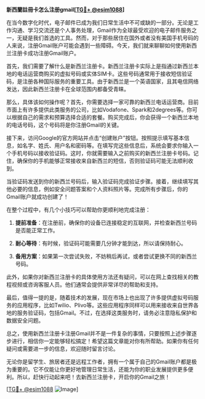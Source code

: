 **新西蘭註冊卡怎么注册gmail[[TG💪+ @esim1088](https://t.me/s/esim1088)]**

在当今数字化时代，电子邮件已成为我们日常生活中不可或缺的一部分。无论是工作沟通、学习交流还是个人事务处理，Gmail作为全球最受欢迎的电子邮件服务之一，无疑是我们首选的工具。然而，对于那些居住在国外或者没有美国手机号码的人来说，注册Gmail账户可能会遇到一些障碍。今天，我们就来聊聊如何使用新西兰注册卡成功注册Gmail账户。

首先，我们需要了解什么是新西兰注册卡。新西兰注册卡实际上是指通过新西兰本地的电话运营商购买的虚拟号码或实体SIM卡。这些号码通常用于接收短信验证码，是注册各种国际服务的重要工具。由于新西兰是一个英语国家，且其电信网络发达，因此新西兰注册卡在全球范围内都备受青睐。

那么，具体该如何操作呢？首先，你需要选择一家可靠的新西兰电话运营商。目前市面上有许多提供此类服务的公司，比如Vodafone、Spark和2degrees等。你可以根据自己的需求和预算选择合适的套餐。购买完成后，你会获得一个新西兰本地的电话号码，这个号码将是你注册Gmail的关键。

接下来，访问Google的官方网站并点击“创建账户”按钮。按照提示填写基本信息，如名字、姓氏、用户名和密码等。在填写完这些信息后，系统会要求你输入一个手机号码以接收验证码。这时，你就需要输入之前购买的新西兰注册卡号码。记住，确保你的手机能够正常接收来自新西兰的短信，否则验证码可能无法顺利收到。

当验证码发送到你的新西兰号码后，输入验证码完成验证步骤。接着，继续填写其他必要的信息，例如安全问题答案和个人资料照片等。完成所有步骤后，你的Gmail账户就成功创建了！

在整个过程中，有几个小技巧可以帮助你更顺利地完成注册：

1. **提前准备**：在注册前，确保你的设备已连接稳定的互联网，并检查新西兰号码是否能正常工作。
   
2. **耐心等待**：有时候，验证码可能需要几分钟才能到达，所以请保持耐心。

3. **备用方案**：如果第一次尝试失败，不妨稍后再试，或者尝试更换不同的新西兰号码。

此外，如果你对新西兰注册卡的具体使用方法还有疑问，可以在网上查找相关的教程视频或咨询客服人员。他们通常会提供非常详尽的帮助和支持。

最后，值得一提的是，随着技术的发展，现在市场上也出现了许多提供虚拟号码服务的应用程序，比如Twilio、Plivo等。这些应用程序同样可以用来接收来自世界各地的服务验证码，包括Gmail。不过，在选择这类服务时，请务必注意隐私保护和数据安全问题。

总之，使用新西兰注册卡注册Gmail并不是一件复杂的事情，只要按照上述步骤逐步进行，相信你一定能够轻松搞定！希望这篇文章能对你有所帮助。如果你有任何疑问或需要进一步的信息，欢迎随时留言讨论。

无论你是留学生、旅居者还是远程工作者，拥有一个属于自己的Gmail账户都是极为重要的。它不仅能让你更好地管理日常生活，还能为你的职业发展提供更多便利。所以，赶快行动起来吧！去新西兰注册卡，开启你的Gmail之旅！

[[TG💪+ @esim1088](https://t.me/s/esim1088) ![Image](https://i.postimg.cc/4NQfJmqS/Snipaste-2025-05-13-00-14-12.png)]